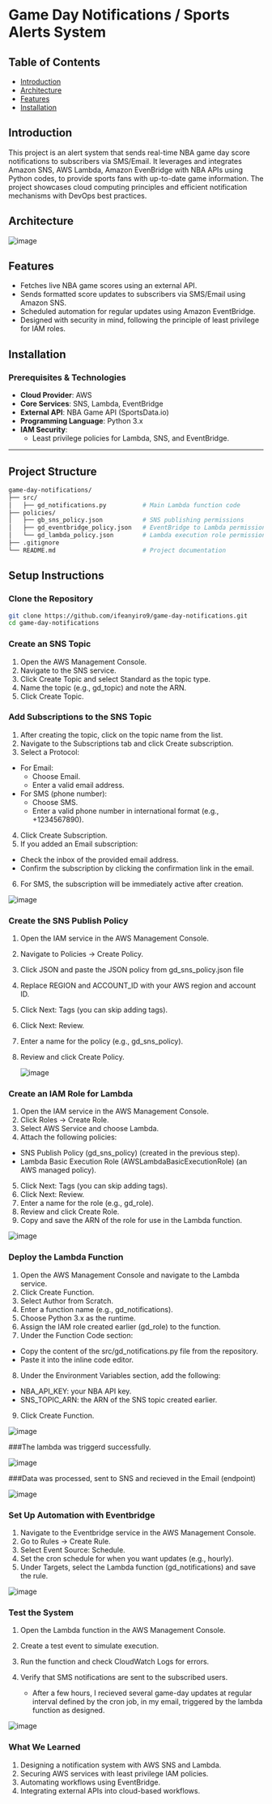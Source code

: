 # Game Day Notifications / Sports Alerts System

## Table of Contents
- [Introduction](#introduction)
- [Architecture](#architecture)
- [Features](#features)
- [Installation](#installation)

## Introduction
This project is an alert system that sends real-time NBA game day score notifications to subscribers via SMS/Email. 
It leverages and integrates Amazon SNS, AWS Lambda, Amazon EvenBridge with NBA APIs using Python codes, to provide sports fans with up-to-date game information. 
The project showcases cloud computing principles and efficient notification mechanisms with DevOps best practices.




## Architecture
![image](https://github.com/user-attachments/assets/554a098a-0ffa-4e81-98e3-24e6881d0a05)



## **Features**

- Fetches live NBA game scores using an external API.
- Sends formatted score updates to subscribers via SMS/Email using Amazon SNS.
- Scheduled automation for regular updates using Amazon EventBridge.
- Designed with security in mind, following the principle of least privilege for IAM roles.


## Installation

### Prerequisites & Technologies
- **Cloud Provider**: AWS
- **Core Services**: SNS, Lambda, EventBridge
- **External API**: NBA Game API (SportsData.io)
- **Programming Language**: Python 3.x
- **IAM Security**:
  - Least privilege policies for Lambda, SNS, and EventBridge.

---
## **Project Structure**
```bash
game-day-notifications/
├── src/
│   ├── gd_notifications.py          # Main Lambda function code
├── policies/
│   ├── gb_sns_policy.json           # SNS publishing permissions
│   ├── gd_eventbridge_policy.json   # EventBridge to Lambda permissions
│   └── gd_lambda_policy.json        # Lambda execution role permissions
├── .gitignore
└── README.md                        # Project documentation
```

## **Setup Instructions**

### **Clone the Repository**
```bash
git clone https://github.com/ifeanyiro9/game-day-notifications.git
cd game-day-notifications
```

### **Create an SNS Topic**
1. Open the AWS Management Console.
2. Navigate to the SNS service.
3. Click Create Topic and select Standard as the topic type.
4. Name the topic (e.g., gd_topic) and note the ARN.
5. Click Create Topic.

### **Add Subscriptions to the SNS Topic**
1. After creating the topic, click on the topic name from the list.
2. Navigate to the Subscriptions tab and click Create subscription.
3. Select a Protocol:
- For Email:
  - Choose Email.
  - Enter a valid email address.
- For SMS (phone number):
  - Choose SMS.
  - Enter a valid phone number in international format (e.g., +1234567890).

4. Click Create Subscription.
5. If you added an Email subscription:
- Check the inbox of the provided email address.
- Confirm the subscription by clicking the confirmation link in the email.
6. For SMS, the subscription will be immediately active after creation.

  ![image](https://github.com/user-attachments/assets/d4adba4c-5b92-44f0-b186-e888dc90154f)

### **Create the SNS Publish Policy**
1. Open the IAM service in the AWS Management Console.
2. Navigate to Policies → Create Policy.
3. Click JSON and paste the JSON policy from gd_sns_policy.json file
4. Replace REGION and ACCOUNT_ID with your AWS region and account ID.
5. Click Next: Tags (you can skip adding tags).
6. Click Next: Review.
7. Enter a name for the policy (e.g., gd_sns_policy).
8. Review and click Create Policy.

   ![image](https://github.com/user-attachments/assets/f50e6fe7-b98e-4b42-8c66-2fcdd4d43200)


### **Create an IAM Role for Lambda**
1. Open the IAM service in the AWS Management Console.
2. Click Roles → Create Role.
3. Select AWS Service and choose Lambda.
4. Attach the following policies:
- SNS Publish Policy (gd_sns_policy) (created in the previous step).
- Lambda Basic Execution Role (AWSLambdaBasicExecutionRole) (an AWS managed policy).
5. Click Next: Tags (you can skip adding tags).
6. Click Next: Review.
7. Enter a name for the role (e.g., gd_role).
8. Review and click Create Role.
9. Copy and save the ARN of the role for use in the Lambda function.

  ![image](https://github.com/user-attachments/assets/d219600e-8ed9-48e8-8af5-0f8616b31139)


### **Deploy the Lambda Function**
1. Open the AWS Management Console and navigate to the Lambda service.
2. Click Create Function.
3. Select Author from Scratch.
4. Enter a function name (e.g., gd_notifications).
5. Choose Python 3.x as the runtime.
6. Assign the IAM role created earlier (gd_role) to the function.
7. Under the Function Code section:
- Copy the content of the src/gd_notifications.py file from the repository.
- Paste it into the inline code editor.
8. Under the Environment Variables section, add the following:
- NBA_API_KEY: your NBA API key.
- SNS_TOPIC_ARN: the ARN of the SNS topic created earlier.
9. Click Create Function.

  ![image](https://github.com/user-attachments/assets/0e63d4b3-a3dd-4d35-ad81-2cf53a54592d)

  ###The lambda was triggerd successfully.

  ![image](https://github.com/user-attachments/assets/33a255f5-8312-4288-8f96-50216964c879)

  ###Data was processed, sent to SNS and recieved in the Email (endpoint)

  ![image](https://github.com/user-attachments/assets/a6db634e-7eb1-4814-8a1d-35440b0d4921)





### **Set Up Automation with Eventbridge**
1. Navigate to the Eventbridge service in the AWS Management Console.
2. Go to Rules → Create Rule.
3. Select Event Source: Schedule.
4. Set the cron schedule for when you want updates (e.g., hourly).
5. Under Targets, select the Lambda function (gd_notifications) and save the rule.

![image](https://github.com/user-attachments/assets/84ea05ac-ea68-40ab-896a-834599c1b286)



### **Test the System**
1. Open the Lambda function in the AWS Management Console.
2. Create a test event to simulate execution.
3. Run the function and check CloudWatch Logs for errors.
4. Verify that SMS notifications are sent to the subscribed users.
   
   - After a few hours, I recieved several game-day updates at regular interval defined by the cron job, in my email, triggered by the lambda function as designed.
  
![image](https://github.com/user-attachments/assets/ccf7d9db-e621-4423-b05d-4cddef37a5fa)



### **What We Learned**
1. Designing a notification system with AWS SNS and Lambda.
2. Securing AWS services with least privilege IAM policies.
3. Automating workflows using EventBridge.
4. Integrating external APIs into cloud-based workflows.
